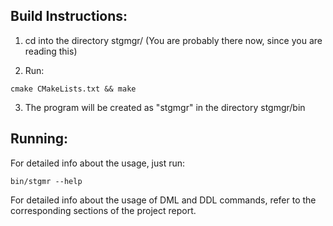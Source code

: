 ## Build Instructions:

  1) cd into the directory stgmgr/
     (You are probably there now, since you are reading this)

  2) Run:
```
cmake CMakeLists.txt && make
```

  3) The program will be created as "stgmgr" in the directory stgmgr/bin

## Running:
  For detailed info about the usage, just run:
```
bin/stgmr --help
```

  For detailed info about the usage of DML and DDL commands, refer to the
  corresponding sections of the project report.
